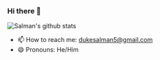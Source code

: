 ### Hi there 👋
![Salman's github stats](https://github-readme-stats.vercel.app/api?username=Salman-Shaik&show_icons=true&count_private=true&theme=radical)

- 📫 How to reach me: dukesalman5@gmail.com
- 😄 Pronouns: He/Him
